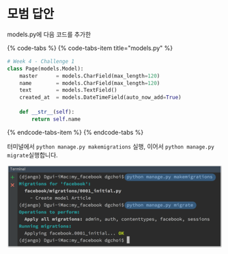 # 모범 답안

models.py에 다음 코드를 추가한 

{% code-tabs %}
{% code-tabs-item title="models.py" %}
```python
# Week 4 - Challenge 1
class Page(models.Model):
    master      = models.CharField(max_length=120)
    name        = models.CharField(max_length=120)
    text        = models.TextField()
    created_at  = models.DateTimeField(auto_now_add=True)

    def __str__(self):
        return self.name
```
{% endcode-tabs-item %}
{% endcode-tabs %}

 터미널에서 `python manage.py makemigrations` 실행, 이어서 `python manage.py migrate`실행합니다.

![](../../.gitbook/assets/image%20%2835%29.png)


